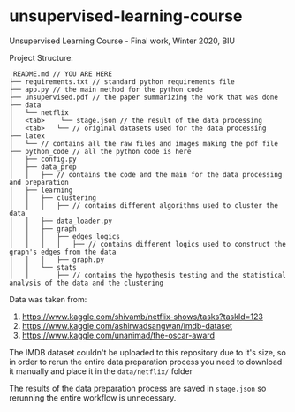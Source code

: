 # unsupervised-learning-course
Unsupervised Learning Course - Final work, Winter 2020, BIU

Project Structure: <br>
```
 README.md // YOU ARE HERE
├── requirements.txt // standard python requirements file
├── app.py // the main method for the python code
├── unsupervised.pdf // the paper summarizing the work that was done
├── data
│   └── netflix
│   <tab>    └── stage.json // the result of the data processing
│   <tab>   └── // original datasets used for the data processing
├── latex
│   └── // contains all the raw files and images making the pdf file
├── python_code // all the python code is here
│   ├── config.py
│   ├── data_prep
│   │   ├── // contains the code and the main for the data processing and preparation
│   ├── learning
│   │   ├── clustering
│   │   │   ├── // contains different algorithms used to cluster the data
│   │   ├── data_loader.py
│   │   ├── graph
│   │   │   ├── edges_logics
│   │   │   │   ├── // contains different logics used to construct the graph's edges from the data
│   │   │   ├── graph.py
│   │   └── stats
│   │       ├── // contains the hypothesis testing and the statistical analysis of the data and the clustering
```

Data was taken from:
1. https://www.kaggle.com/shivamb/netflix-shows/tasks?taskId=123
2. https://www.kaggle.com/ashirwadsangwan/imdb-dataset
3. https://www.kaggle.com/unanimad/the-oscar-award

The IMDB dataset couldn't be uploaded to this repository due to it's size,
so in order to rerun the entire data preparation process you need to download it manually
and place it in the `data/netflix/` folder

The results of the data preparation process are saved in `stage.json` so rerunning the entire workflow is unnecessary.